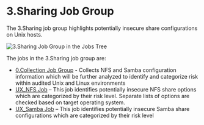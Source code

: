 # 3.Sharing Job Group

The 3.Sharing job group highlights potentially insecure share configurations on Unix hosts.

![3.Sharing Job Group in the Jobs Tree](/img/product_docs/accessanalyzer/12.0/admin/hostmanagement/jobstree.webp)

The jobs in the 3.Sharing job group are:

- [0.Collection Job Group](/docs/accessanalyzer/12.0/solutions/unix/sharing/collection/overview.md) - Collects NFS and Samba configuration
  information which will be further analyzed to identify and categorize risk within audited Unix and
  Linux environments
- [UX_NFS Job](/docs/accessanalyzer/12.0/solutions/unix/sharing/ux_nfs.md) – This job identifies potentially insecure NFS share options which are
  categorized by their risk level. Separate lists of options are checked based on target operating
  system.
- [UX_Samba Job](/docs/accessanalyzer/12.0/solutions/unix/sharing/ux_samba.md) – This job identifies potentially insecure Samba share configurations
  which are categorized by their risk level
